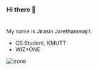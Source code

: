 ### Hi there 👋
#
My name is Jirasin Jarethammajit. 
- CS Student, KMUTT
- WIZ*ONE


![izone](https://user-images.githubusercontent.com/69670650/117122392-1609d000-adc0-11eb-8ea2-0b609b9e6555.jpeg)



